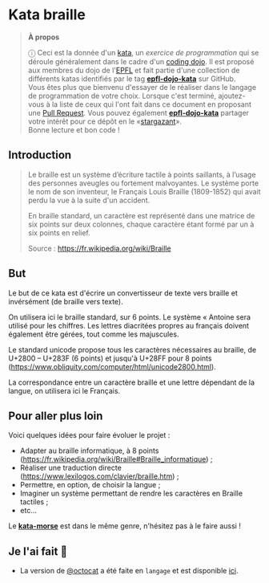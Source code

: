 # Kata braille

> **À propos**
>
> ⓘ Ceci est la donnée d'un [kata], un _exercice de programmation_ qui se
> déroule généralement dans le cadre d'un [coding dojo]. Il est proposé aux
> membres du dojo de l'[EPFL] et fait partie d'une collection de différents
> katas identifiés par le tag **[epfl-dojo-kata]** sur GitHub.  
> Vous êtes plus que bienvenu d'essayer de le réaliser dans le langage de
> programmation de votre choix. Lorsque c'est terminé, ajoutez-vous à la liste
> de ceux qui l'ont fait dans ce document en proposant une [Pull Request]. Vous
> pouvez également **[epfl-dojo-kata]** partager votre intérêt pour ce dépôt en
> le «[stargazant]».  
> Bonne lecture et bon code !

[kata]: https://fr.wikipedia.org/wiki/Coding_dojo#Kata
[coding dojo]: https://fr.wikipedia.org/wiki/Coding_dojo
[EPFL]: https://www.epfl.ch
[epfl-dojo-kata]: https://github.com/topics/epfl-dojo-kata
[Pull Request]: https://docs.github.com/en/pull-requests/collaborating-with-pull-requests/proposing-changes-to-your-work-with-pull-requests/about-pull-requests
[stargazant]: https://docs.github.com/en/get-started/exploring-projects-on-github/saving-repositories-with-stars


## Introduction

> Le braille est un système d’écriture tactile à points saillants, à l’usage
> des personnes aveugles ou fortement malvoyantes. Le système porte le nom de
> son inventeur, le Français Louis Braille (1809-1852) qui avait perdu la vue à
> la suite d'un accident.
>
> En braille standard, un caractère est représenté dans une matrice de six
> points sur deux colonnes, chaque caractère étant formé par un à six points en
> relief.
>
> Source : https://fr.wikipedia.org/wiki/Braille


## But

Le but de ce kata est d'écrire un convertisseur de texte vers braille et
invérsément (de braille vers texte).

On utilisera ici le braille standard, sur 6 points. Le système « Antoine sera 
utilisé pour les chiffres. Les lettres diacritées propres au français doivent 
également être gérées, tout comme les majuscules.

Le standard unicode propose tous les caractères nécessaires au braille, de
U+2800 – U+283F (6 points) et jusqu'à U+28FF pour 8 points
(https://www.obliquity.com/computer/html/unicode2800.html).

La correspondance entre un caractère braille et une lettre dépendant de la
langue, on utilisera ici le Français.


## Pour aller plus loin

Voici quelques idées pour faire évoluer le projet :
* Adapter au braille informatique, à 8 points (https://fr.wikipedia.org/wiki/Braille#Braille_informatique) ;
* Réaliser une traduction directe (https://www.lexilogos.com/clavier/braille.htm) ;
* Permettre, en option, de choisir la langue ;
* Imaginer un système permettant de rendre les caractères en Braille tactiles ;
* etc...

Le **[kata-morse](https://github.com/ponsfrilus/kata-morse)** est dans le
même genre, n'hésitez pas à le faire aussi !


## Je l'ai fait 💪

* La version de [@octocat](https://github.com/octocat) a été faite en `langage`
  et est disponible [ici](https://#).
